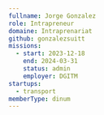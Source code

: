 ```yaml
---
fullname: Jorge Gonzalez
role: Intrapreneur
domaine: Intraprenariat
github: gonzalezsuitt
missions:
  - start: 2023-12-18
    end: 2024-03-31
    status: admin
    employer: DGITM
startups:
  - transport
memberType: dinum
---
```


